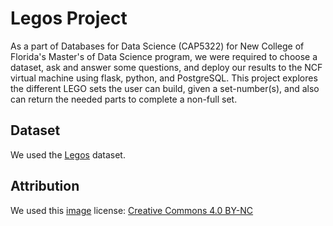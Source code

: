 # Legos Project

As a part of Databases for Data Science (CAP5322) for New College of Florida's Master's of Data Science program, we were required to choose a dataset, ask and answer some questions, and deploy our results to the NCF virtual machine using flask, python, and PostgreSQL. This project explores the different LEGO sets the user can build, given a set-number(s), and also can return the needed parts to complete a non-full set.

## Dataset

We used the [Legos](https://www.kaggle.com/rtatman/lego-database) dataset.

## Attribution

We used this [image](http://pngimg.com/download/51526)
license: [Creative Commons 4.0 BY-NC](https://creativecommons.org/licenses/by-nc/4.0/)
